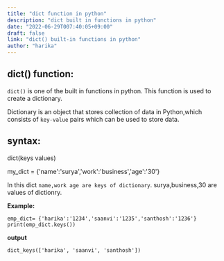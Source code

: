 ```yaml
---
title: "dict function in python"
description: "dict built in functions in python"
date: "2022-06-29T007:40:05+09:00"
draft: false
link: "dict() built-in functions in python"
author: "harika"
---
```

## dict() function:

`dict()` is one of the built in functions in python.
This function is used to create a dictionary.

Dictionary is an object that stores collection of data in Python,which consists of `key-value` pairs which can be used to store data. 

## syntax:
dict(keys values) 

my_dict = {'name':'surya','work':'business','age':'30'}

In this dict `name,work age are keys of dictionary`.
surya,business,30 are values of dictionry.

**Example:**

```
emp_dict= {'harika':'1234','saanvi':'1235','santhosh':'1236'}
print(emp_dict.keys())
```
**output**
```
dict_keys(['harika', 'saanvi', 'santhosh'])
```
